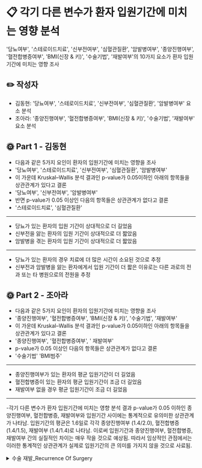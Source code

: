 
# 📋 각기 다른 변수가 환자 입원기간에 미치는 영향 분석

'당뇨여부', '스테로이드치료', '신부전여부', '심혈관질환', '암발병여부', '종양진행여부', '혈전합병증여부', 'BMI(신장 & 키)', '수술기법', '재발여부'의 10가지 요소가 환자 입원기간에 미치는 영향 조사

## ✏️ 작성자

- 김동현: '당뇨여부', '스테로이드치료', '신부전여부', '심혈관질환', '암발병여부' 요소 분석
- 조아라: '종양진행여부', '혈전합병증여부', 'BMI(신장 & 키)', '수술기법', '재발여부' 요소 분석

## 🌞 Part 1 - 김동현

- 다음과 같은 5가지 요인이 환자의 입원기간에 미치는 영향을 조사
- '당뇨여부', '스테로이드치료', '신부전여부', '심혈관질환', '암발병여부'
- 이 가운데 Kruskal–Wallis 분석 결과인 p-value가 0.05이하인 아래의 항목들을 상관관계가 있다고 결론
- '당뇨여부', '신부전여부', '암발병여부'
- 반면 p-value가 0.05 이상인 다음의 항목들은 상관관계가 없다고 결론
- '스테로이드치료', '심혈관질환'
  
-----
  
- 당뇨가 있는 환자의 입원 기간이 상대적으로 더 길었음
- 신부전을 앓는 환자의 입원 기간이 상대적으로 더 짧았음
- 암발병을 겪는 환자의 입원 기간이 상대적으로 더 짧았음

-----
- 당뇨가 있는 환자의 경우 치료에 더 많은 시간이 소요된 것으로 추정
- 신부전과 암발병을 앓는 환자에게서 입원 기간이 더 짧은 이유로는 다른 과로의 전과 또는 타 병원으로의 전원을 추정


## 🌞 Part 2 - 조아라

- 다음과 같은 5가지 요인이 환자의 입원기간에 미치는 영향을 조사
- '종양진행여부', '혈전합병증여부', 'BMI(신장 & 키)', '수술기법', '재발여부'
- 이 가운데 Kruskal–Wallis 분석 결과인 p-value가 0.05이하인 아래의 항목들을 상관관계가 있다고 결론
- '종양진행여부', '혈전합병증여부', ' 재발여부'
- p-value가 0.05 이상인 다음의 항목들은 상관관계가 없다고 결론
- '수술기법' 'BMI범주'
-----

- 종양진행여부가 있는 환자의 평균 입원기간이 더 길었음
- 혈전합병증이 있는 환자의 평균 입원기간이 조금 더 길었음
- 재발여부 없을 경우 평균 입원기간이 조금 더 길었음

-----

-각기 다른 변수가 환자 입원기간에 미치는 영향 분석 결과 p-value가 0.05 이하인 종양진행여부, 혈전합병증, 재발여부와 입원기간 사이에는 통계적으로 유의미한 상관관계가 나타남. 입원기간의 평균은 1.6일로 각각 종양진행여부 (1.4/2.0), 혈전합병증 (1.4/1.5), 재발여부 (1.4/1.4)로 나타남. 이로써 입원기간과 종양진행여부, 혈전합병증, 재발여부 간의 실질적인 차이는 매우 작을 것으로 예상됨.
따라서 임상적인 관점에서는 이러한 통계적인 상관관계가 실제로 입원기간의 큰 의미를 가지지 않을 것으로 사료됨.  

<details >
<summary>수술 재발_Recurrence Of Surgery</summary>
Reference: RecurrenceOfSurgery.csv

### DDA 분석
| Column    | Column 설명   | 데이터 분류 | 분석가 의견     |
|------|------|-----|-------|
| _id                   | 개별 데이터 식별자   | 명목형 | 고유UUID이며 분석에 불필요로 판단됨 DROP  |
| Unnamed: 0            | 불필요한 열 (인덱스 번호)  | 수치형       | 인덱스번호, 분석에 불필요한 열로써 DROP  |
| 환자ID                  | 환자의 고유 식별번호   | 명목형  |  환자ID이며 추후 분석에 사용될 것으로 판단됨               |
| Large Lymphocyte      | 대형 림프구 수치  | 연속형 |  소수점으로 표현 가능하며 측정할 수 있는 수치형 데이터               |
| Location of herniation| 탈출증의 위치 정보    | 이산형 | 정수값만을 가지는 수치형 데이터                |
| ODI                   | Oswestry Disability Index    | 연속형 |연속적인 값을 갖는 데이터  |
| 가족력                   | 환자의 가족력 여부     | 명목형   | 가족력의 존재 여부만을 나타내는 데이터로, 분석결과 명목형으로 판단됨|
| 간질성폐질환               | 간질성 폐질환 여부  | 명목형      | 해당 존재 여부만을 나타내는 데이터로, 분석결과 명목형으로 판단됨  |
| 고혈압여부                | 고혈압 여부  | 명목형   |  해당 존재 여부만을 나타내는 데이터로, 분석결과 명목형으로 판단됨  |
| 과거수술횟수               | 과거 수술 횟수  | 이산형 |  |
| 당뇨여부                  | 당뇨 여부 | 명목형     | 해당 존재 여부만을 나타내는 데이터  |
| 말초동맥질환여부             | 말초동맥질환 여부  | 명목형 | 해당 존재 여부만을 나타내는 데이터 |
| 빈혈여부                  | 빈혈 여부  | 명목형  | 해당 존재 여부만을 나타내는 데이터  |
| 성별                    | 환자의 성별     | 명목형| 해당 존재 여부만을 나타내는 데이터 |
| 스테로이드치료               | 스테로이드 치료 여부   | 명목형 |  해당 존재 여부만을 나타내는 데이터|
| 신부전여부                 | 신부전 여부  | 명목형 |해당 존재 여부만을 나타내는 데이터 |
| 신장                    | 환자의 신장  |연속형   |                 |
| 심혈관질환                | 심혈관질환 여부 | 명목형    | 해당 존재 여부만을 나타내는 데이터 |
| 암발병여부                | 암 발병 여부   | 명목형  |해당 존재 여부만을 나타내는 데이터  |
| 연령                    | 환자의 연령   | 연속형  |                 |
| 우울증여부                 | 우울증 여부   | 명목형 | 해당 존재 여부만을 나타내는 데이터  |
| 입원기간                  | 입원 기간   | 날짜형 |                 |
| 입원일자                  | 입원 일자   | 날짜형 |                 |
| 종양진행여부               | 종양 진행 여부    | 명목형 | 해당 존재 여부만을 나타내는 데이터 |
| 직업                    | 환자의 직업   | 명목형  | 분류를 목적으로 하는 데이터 |
| 체중                    | 환자의 체중   | 연속형 | 소수점으로 표현 가능한 수치형 데이터 |
| 퇴원일자                  | 퇴원 일자    | 날짜형  |                 |
| 헤모글로빈수치               | 헤모글로빈 수치  | 연속형 |소수점으로 표현 가능한 수치형 데이터 |
| 혈전합병증여부              | 혈전 합병증 여부    | 명목형 |해당 존재 여부만을 나타내는 데이터|
| 환자통증정도               | 환자의 통증 정도 | 이산형 | 수치적인 의미를 가지나 소수점의 형태로 표현되지 못하는 데이터 |
| 흡연여부                  | 흡연 여부  | 명목형 | 해당 존재 여부만을 나타내는 데이터 |
| 통증기간(월)               | 통증 기간 (월) | 이산형 | 정수 데이터값을 가지는 데이터  |
| 수술기법                  | 수술 기법  |명목형 | 분류를 목적으로 하는 데이터 |
| 수술시간                  | 수술 시간 | 이산형 | 정수 데이터값을 가지는 데이터 |
| 수술실패여부              | 수술 실패 여부   | 명목형 | 실패 여부만을 나타내는 데이터|
| 수술일자                  | 수술 일자  | 날짜형 |                 |
| 재발여부                  | 재발 여부 | 명목형 | 재발 여부만을 나타내는 데이터 |
| 혈액형                   | 환자의 혈액형   | 명목형 | 분류를 목적으로 하는 데이터 |
| 전방디스크높이(mm)            | 전방 디스크 높이  | 연속형  | 소수점으로 표현 가능한 수치형 데이터|
| 후방디스크높이(mm)            | 후방 | 연속형  | 소수점으로 표현 가능한 수치형 데이터| 
| 지방축적도         | 지방 축적 정도   | 연속형  | 소수점으로 표현 가능한 수치형 데이터| 
| Instability     | 불안정성           |명목형 | 불안정성 여부만을 나타내는 데이터 |
| MF + ES         | MF + ES         | 연속형 | 소수점으로 표현 가능한 수치형 데이터|
| Modic change    | Modic 변화        |이산형 | 정수 데이터값을 가지는 데이터 |
| PI              | PI              |연속형 | 소수점으로 표현 가능한 수치형 데이터|
| PT              | PT              |연속형 | 소수점으로 표현 가능한 수치형 데이터|
| Seg Angle(raw)  | Seg 각도 (원시)   |연속형 | 소수점으로 표현 가능한 수치형 데이터|
| Vaccum disc     | Vaccum 디스크    |명목형 | 여부만을 나타내는 데이터 |
| 골밀도            | 골밀도            | 연속형 | 소수점으로 표현 가능한 수치형 데이터|
| 디스크단면적        | 디스크 단면적      |연속형 | 소수점으로 표현 가능한 수치형 데이터|
| 디스크위치         | 디스크 위치        |이산형 | 정수 데이터값을 가지는 데이터 |
| 척추이동척도        | 척추 이동 척도     |명목형 | 분류를 목적으로 하는 데이터 |
| 척추전방위증        | 척추 전방 위증     |명목형 | 여부만을 나타내는 데이터 |

### 분석 기준 :   연령대에 따라 발생되는 질병의 종류 분포도 (x:연령, y:질병 종류 ) 

</details>
